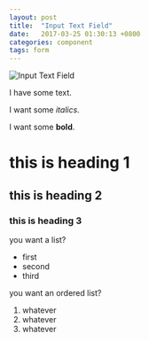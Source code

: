 ```yaml
---
layout: post
title:  "Input Text Field"
date:   2017-03-25 01:30:13 +0800
categories: component
tags: form
---
```


![Input Text Field]({{site.baseurl}}/assets/res/zahir.svg)

I have some text.

I want some _italics_.

I want some **bold**.

# this is heading 1

## this is heading 2

### this is heading 3

you want a list?
* first
* second
* third

you want an ordered list?
1. whatever
1. whatever
1. whatever